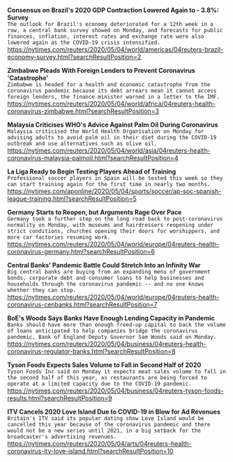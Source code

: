 **Consensus on Brazil's 2020 GDP Contraction Lowered Again to - 3.8%: Survey**\
`The outlook for Brazil's economy deteriorated for a 12th week in a row, a central bank survey showed on Monday, and forecasts for public finances, inflation, interest rates and exchange rate were also lowered again as the COVID-19 crisis intensified.`\
https://nytimes.com/reuters/2020/05/04/world/americas/04reuters-brazil-economy-survey.html?searchResultPosition=2

**Zimbabwe Pleads With Foreign Lenders to Prevent Coronavirus 'Catastrophe'**\
`Zimbabwe is headed for a health and economic catastrophe from the coronavirus pandemic because its debt arrears mean it cannot access foreign lenders, the finance minister warned in a letter to the IMF.`\
https://nytimes.com/reuters/2020/05/04/world/africa/04reuters-health-coronavirus-zimbabwe.html?searchResultPosition=3

**Malaysia Criticises WHO's Advice Against Palm Oil During Coronavirus**\
`Malaysia criticised the World Health Organisation on Monday for advising adults to avoid palm oil in their diet during the COVID-19 outbreak and use alternatives such as olive oil.`\
https://nytimes.com/reuters/2020/05/04/world/asia/04reuters-health-coronavirus-malaysia-palmoil.html?searchResultPosition=4

**La Liga Ready to Begin Testing Players Ahead of Training**\
`Professional soccer players in Spain will be tested this week so they can start training again for the first time in nearly two months.`\
https://nytimes.com/aponline/2020/05/04/sports/soccer/ap-soc-spanish-league-training.html?searchResultPosition=5

**Germany Starts to Reopen, but Arguments Rage Over Pace**\
`Germany took a further step on the long road back to post-coronavirus normality on Monday, with museums and hairdressers reopening under strict conditions, churches opening their doors for worshippers, and more car factories resuming work.`\
https://nytimes.com/reuters/2020/05/04/world/europe/04reuters-health-coronavirus-germany.html?searchResultPosition=6

**Central Banks' Pandemic Battle Could Stretch Into an Infinity War**\
`Big central banks are buying from an expanding menu of government bonds, corporate debt and consumer loans to help businesses and households through the coronavirus pandemic -- and no one knows whether they can stop.  `\
https://nytimes.com/reuters/2020/05/04/world/europe/04reuters-health-coronavirus-cenbanks.html?searchResultPosition=7

**BoE's Woods Says Banks Have Enough Lending Capacity in Pandemic**\
`Banks should have more than enough freed-up capital to back the volume of loans anticipated to help companies bridge the coronavirus pandemic, Bank of England Deputy Governor Sam Woods said on Monday.`\
https://nytimes.com/reuters/2020/05/04/business/04reuters-health-coronavirus-regulator-banks.html?searchResultPosition=8

**Tyson Foods Expects Sales Volume to Fall in Second Half of 2020**\
`Tyson Foods Inc said on Monday it expects meat sales volume to fall in the second half of this year, as restaurants are being forced to operate at a limited capacity due to the COVID-19 pandemic.   `\
https://nytimes.com/reuters/2020/05/04/business/04reuters-tyson-foods-results.html?searchResultPosition=9

**ITV Cancels 2020 Love Island Due to COVID-19 in Blow for Ad Revenues**\
`Britain's ITV said its popular dating show Love Island would be cancelled this year because of the coronavirus pandemic and there would not be a new series until 2021, in a big setback for the broadcaster's advertising revenues. `\
https://nytimes.com/reuters/2020/05/04/arts/04reuters-health-coronavirus-itv-love-island.html?searchResultPosition=10

